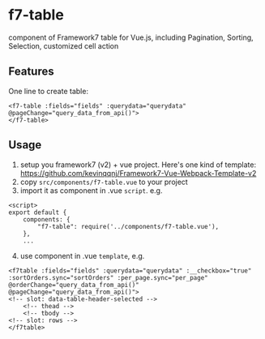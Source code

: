 # f7-table
component of Framework7 table for Vue.js, including Pagination, Sorting, Selection, customized cell action

## Features
One line to create table:
```
<f7-table :fields="fields" :querydata="querydata" @pageChange="query_data_from_api()">
</f7-table>
```

## Usage
1) setup you framework7 (v2) + vue project.
Here's one kind of template: https://github.com/kevinqqnj/Framework7-Vue-Webpack-Template-v2
2) copy `src/components/f7-table.vue` to your project
3) import it as component in .vue `script`. e.g.
```
<script>
export default {
    components: {
        "f7-table": require('../components/f7-table.vue'),
    },
    ...
```
4) use component in .vue `template`, e.g.
```
<f7table :fields="fields" :querydata="querydata" :__checkbox="true" :sortOrders.sync="sortOrders" :per_page.sync="per_page" @orderChange="query_data_from_api()" @pageChange="query_data_from_api()">
<!-- slot: data-table-header-selected -->
    <!-- thead -->
    <!-- tbody -->
<!-- slot: rows -->
</f7table>
```
